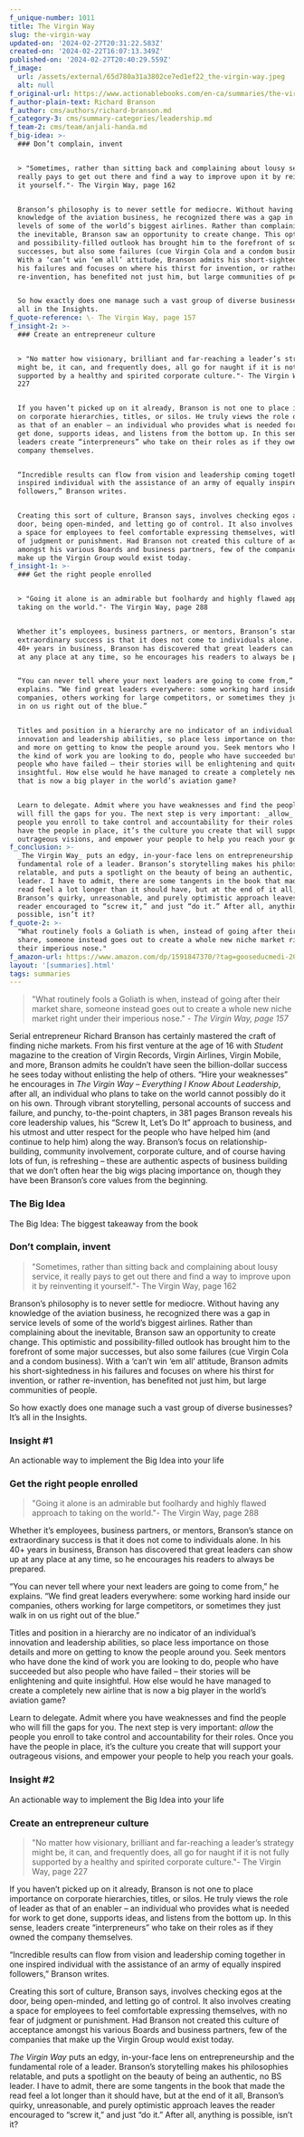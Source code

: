```yaml
---
f_unique-number: 1011
title: The Virgin Way
slug: the-virgin-way
updated-on: '2024-02-27T20:31:22.583Z'
created-on: '2024-02-22T16:07:13.349Z'
published-on: '2024-02-27T20:40:29.559Z'
f_image:
  url: /assets/external/65d780a31a3802ce7ed1ef22_the-virgin-way.jpeg
  alt: null
f_original-url: https://www.actionablebooks.com/en-ca/summaries/the-virgin-way/
f_author-plain-text: Richard Branson
f_author: cms/authors/richard-branson.md
f_category-3: cms/summary-categories/leadership.md
f_team-2: cms/team/anjali-handa.md
f_big-idea: >-
  ### Don’t complain, invent


  > "Sometimes, rather than sitting back and complaining about lousy service, it
  really pays to get out there and find a way to improve upon it by reinventing
  it yourself."- The Virgin Way, page 162


  Branson’s philosophy is to never settle for mediocre. Without having any
  knowledge of the aviation business, he recognized there was a gap in service
  levels of some of the world’s biggest airlines. Rather than complaining about
  the inevitable, Branson saw an opportunity to create change. This optimistic
  and possibility-filled outlook has brought him to the forefront of some major
  successes, but also some failures (cue Virgin Cola and a condom business).
  With a ‘can’t win ‘em all’ attitude, Branson admits his short-sightedness in
  his failures and focuses on where his thirst for invention, or rather
  re-invention, has benefited not just him, but large communities of people.


  So how exactly does one manage such a vast group of diverse businesses? It’s
  all in the Insights.
f_quote-reference: \- The Virgin Way, page 157
f_insight-2: >-
  ### Create an entrepreneur culture


  > "No matter how visionary, brilliant and far-reaching a leader’s strategy
  might be, it can, and frequently does, all go for naught if it is not fully
  supported by a healthy and spirited corporate culture."- The Virgin Way, page
  227


  If you haven’t picked up on it already, Branson is not one to place importance
  on corporate hierarchies, titles, or silos. He truly views the role of leader
  as that of an enabler – an individual who provides what is needed for work to
  get done, supports ideas, and listens from the bottom up. In this sense,
  leaders create “interpreneurs” who take on their roles as if they owned the
  company themselves.


  “Incredible results can flow from vision and leadership coming together in one
  inspired individual with the assistance of an army of equally inspired
  followers,” Branson writes.


  Creating this sort of culture, Branson says, involves checking egos at the
  door, being open-minded, and letting go of control. It also involves creating
  a space for employees to feel comfortable expressing themselves, with no fear
  of judgment or punishment. Had Branson not created this culture of acceptance
  amongst his various Boards and business partners, few of the companies that
  make up the Virgin Group would exist today.
f_insight-1: >-
  ### Get the right people enrolled


  > "Going it alone is an admirable but foolhardy and highly flawed approach to
  taking on the world."- The Virgin Way, page 288


  Whether it’s employees, business partners, or mentors, Branson’s stance on
  extraordinary success is that it does not come to individuals alone. In his
  40+ years in business, Branson has discovered that great leaders can show up
  at any place at any time, so he encourages his readers to always be prepared.


  “You can never tell where your next leaders are going to come from,” he
  explains. “We find great leaders everywhere: some working hard inside our
  companies, others working for large competitors, or sometimes they just walk
  in on us right out of the blue.”


  Titles and position in a hierarchy are no indicator of an individual’s
  innovation and leadership abilities, so place less importance on those details
  and more on getting to know the people around you. Seek mentors who have done
  the kind of work you are looking to do, people who have succeeded but also
  people who have failed – their stories will be enlightening and quite
  insightful. How else would he have managed to create a completely new airline
  that is now a big player in the world’s aviation game?


  Learn to delegate. Admit where you have weaknesses and find the people who
  will fill the gaps for you. The next step is very important: _allow_ the
  people you enroll to take control and accountability for their roles. Once you
  have the people in place, it’s the culture you create that will support your
  outrageous visions, and empower your people to help you reach your goals.
f_conclusion: >-
  _The Virgin Way_ puts an edgy, in-your-face lens on entrepreneurship and the
  fundamental role of a leader. Branson’s storytelling makes his philosophies
  relatable, and puts a spotlight on the beauty of being an authentic, no BS
  leader. I have to admit, there are some tangents in the book that made the
  read feel a lot longer than it should have, but at the end of it all,
  Branson’s quirky, unreasonable, and purely optimistic approach leaves the
  reader encouraged to “screw it,” and just “do it.” After all, anything is
  possible, isn’t it?
f_quote-2: >-
  "What routinely fools a Goliath is when, instead of going after their market
  share, someone instead goes out to create a whole new niche market right under
  their imperious nose."
f_amazon-url: https://www.amazon.com/dp/1591847370/?tag=gooseducmedi-20
layout: '[summaries].html'
tags: summaries
---
```


> "What routinely fools a Goliath is when, instead of going after their market share, someone instead goes out to create a whole new niche market right under their imperious nose." _\- The Virgin Way, page 157_

Serial entrepreneur Richard Branson has certainly mastered the craft of finding niche markets. From his first venture at the age of 16 with _Student_ magazine to the creation of Virgin Records, Virgin Airlines, Virgin Mobile, and more, Branson admits he couldn’t have seen the billion-dollar success he sees today without enlisting the help of others. “Hire your weaknesses” he encourages in _The Virgin Way – Everything I Know About Leadership_, after all, an individual who plans to take on the world cannot possibly do it on his own. Through vibrant storytelling, personal accounts of success and failure, and punchy, to-the-point chapters, in 381 pages Branson reveals his core leadership values, his “Screw It, Let’s Do It” approach to business, and his utmost and utter respect for the people who have helped him (and continue to help him) along the way. Branson’s focus on relationship-building, community involvement, corporate culture, and of course having lots of fun, is refreshing – these are authentic aspects of business building that we don’t often hear the big wigs placing importance on, though they have been Branson’s core values from the beginning.

### The Big Idea

The Big Idea: The biggest takeaway from the book

### Don’t complain, invent

> "Sometimes, rather than sitting back and complaining about lousy service, it really pays to get out there and find a way to improve upon it by reinventing it yourself."- The Virgin Way, page 162

Branson’s philosophy is to never settle for mediocre. Without having any knowledge of the aviation business, he recognized there was a gap in service levels of some of the world’s biggest airlines. Rather than complaining about the inevitable, Branson saw an opportunity to create change. This optimistic and possibility-filled outlook has brought him to the forefront of some major successes, but also some failures (cue Virgin Cola and a condom business). With a ‘can’t win ‘em all’ attitude, Branson admits his short-sightedness in his failures and focuses on where his thirst for invention, or rather re-invention, has benefited not just him, but large communities of people.

So how exactly does one manage such a vast group of diverse businesses? It’s all in the Insights.

### Insight #1

An actionable way to implement the Big Idea into your life

### Get the right people enrolled

> "Going it alone is an admirable but foolhardy and highly flawed approach to taking on the world."- The Virgin Way, page 288

Whether it’s employees, business partners, or mentors, Branson’s stance on extraordinary success is that it does not come to individuals alone. In his 40+ years in business, Branson has discovered that great leaders can show up at any place at any time, so he encourages his readers to always be prepared.

“You can never tell where your next leaders are going to come from,” he explains. “We find great leaders everywhere: some working hard inside our companies, others working for large competitors, or sometimes they just walk in on us right out of the blue.”

Titles and position in a hierarchy are no indicator of an individual’s innovation and leadership abilities, so place less importance on those details and more on getting to know the people around you. Seek mentors who have done the kind of work you are looking to do, people who have succeeded but also people who have failed – their stories will be enlightening and quite insightful. How else would he have managed to create a completely new airline that is now a big player in the world’s aviation game?

Learn to delegate. Admit where you have weaknesses and find the people who will fill the gaps for you. The next step is very important: _allow_ the people you enroll to take control and accountability for their roles. Once you have the people in place, it’s the culture you create that will support your outrageous visions, and empower your people to help you reach your goals.

### Insight #2

An actionable way to implement the Big Idea into your life

### Create an entrepreneur culture

> "No matter how visionary, brilliant and far-reaching a leader’s strategy might be, it can, and frequently does, all go for naught if it is not fully supported by a healthy and spirited corporate culture."- The Virgin Way, page 227

If you haven’t picked up on it already, Branson is not one to place importance on corporate hierarchies, titles, or silos. He truly views the role of leader as that of an enabler – an individual who provides what is needed for work to get done, supports ideas, and listens from the bottom up. In this sense, leaders create “interpreneurs” who take on their roles as if they owned the company themselves.

“Incredible results can flow from vision and leadership coming together in one inspired individual with the assistance of an army of equally inspired followers,” Branson writes.

Creating this sort of culture, Branson says, involves checking egos at the door, being open-minded, and letting go of control. It also involves creating a space for employees to feel comfortable expressing themselves, with no fear of judgment or punishment. Had Branson not created this culture of acceptance amongst his various Boards and business partners, few of the companies that make up the Virgin Group would exist today.

_The Virgin Way_ puts an edgy, in-your-face lens on entrepreneurship and the fundamental role of a leader. Branson’s storytelling makes his philosophies relatable, and puts a spotlight on the beauty of being an authentic, no BS leader. I have to admit, there are some tangents in the book that made the read feel a lot longer than it should have, but at the end of it all, Branson’s quirky, unreasonable, and purely optimistic approach leaves the reader encouraged to “screw it,” and just “do it.” After all, anything is possible, isn’t it?
